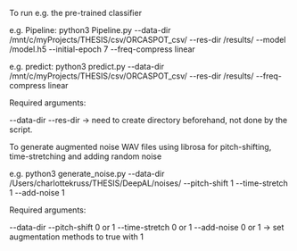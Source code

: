 To run e.g. the pre-trained classifier 

e.g. Pipeline: python3 Pipeline.py --data-dir /mnt/c/myProjects/THESIS/csv/ORCASPOT_csv/ --res-dir /results/ --model /model.h5 --initial-epoch 7 --freq-compress linear

e.g. predict: python3 predict.py --data-dir /mnt/c/myProjects/THESIS/csv/ORCASPOT_csv/ --res-dir /results/ --freq-compress linear

Required arguments:

--data-dir
--res-dir -> need to create directory beforehand, not done by the script.

To generate augmented noise WAV files using librosa for pitch-shifting, time-stretching and adding random noise

e.g. python3 generate_noise.py --data-dir /Users/charlottekruss/THESIS/DeepAL/noises/ --pitch-shift 1 --time-stretch 1 --add-noise 1

Required arguments:

--data-dir
--pitch-shift 0 or 1 --time-stretch 0 or 1 --add-noise 0 or 1 -> set augmentation methods to true with 1 
